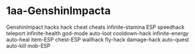 # 1aa-GenshinImpacta
GenshinImpact hacks hack cheat cheats infinite-stamina ESP speedhack teleport infinite-health god-mode auto-loot cooldown-hack infinite-energy auto-heal item-ESP chest-ESP wallhack fly-hack damage-hack auto-quest auto-kill mob-ESP
